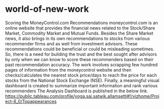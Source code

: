 # world-of-new-work
Scoring the MoneyControl.com Recommendations
moneycontrol.com is an online website that provides the financial news related to the Stock/Share Market, Commodity Market and Mutual Funds. Besides the Share Market news, it also brings in its own recommendations to stocks from various recommender firms and as well from investment advisors. These recommendations could be beneficial or could be misleading sometimes. So, there is a need for building the trust and the best sought after advisors by only when we can know to score these recommenders based on their past recommendation accuracy. 
The work involves scrapping few hundred pages of information from the moneycontrol website and then checks/calculates the nearest stock price/days to reach the price for each stocks from the National Stock Exchange (NSE). Finally, a meaningful visual dashboard is created to summarize important information and rank various recommenders
The Analysis Dashboard is published in the below link.
https://public.tableau.com/profile/yoga.sai.satwik.allamsetti#!/vizhome/Project-8_0/Topappearances
